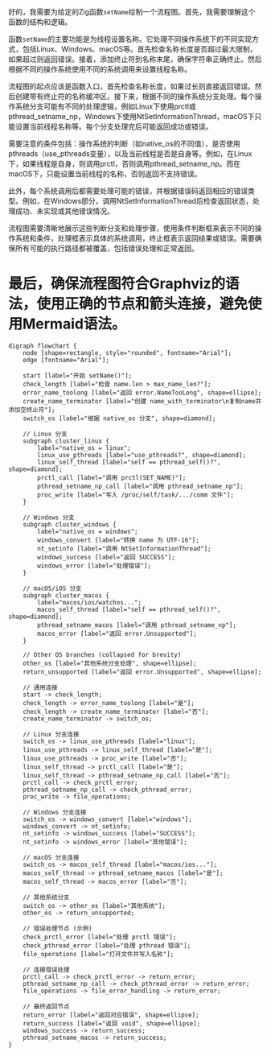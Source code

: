 好的，我需要为给定的Zig函数`setName`绘制一个流程图。首先，我需要理解这个函数的结构和逻辑。

函数`setName`的主要功能是为线程设置名称。它处理不同操作系统下的不同实现方式，包括Linux、Windows、macOS等。首先检查名称长度是否超过最大限制，如果超过则返回错误。接着，添加终止符到名称末尾，确保字符串正确终止。然后根据不同的操作系统使用不同的系统调用来设置线程名称。

流程图的起点应该是函数入口，首先检查名称长度，如果过长则直接返回错误。然后创建带有终止符的名称缓冲区。接下来，根据不同的操作系统分支处理。每个操作系统分支可能有不同的处理逻辑，例如Linux下使用prctl或pthread_setname_np，Windows下使用NtSetInformationThread，macOS下只能设置当前线程名称等。每个分支处理完后可能返回成功或错误。

需要注意的条件包括：操作系统的判断（如native_os的不同值），是否使用pthreads（use_pthreads变量），以及当前线程是否是自身等。例如，在Linux下，如果线程是自身，则调用prctl，否则调用pthread_setname_np。而在macOS下，只能设置当前线程的名称，否则返回不支持错误。

此外，每个系统调用后都需要处理可能的错误，并根据错误码返回相应的错误类型。例如，在Windows部分，调用NtSetInformationThread后检查返回状态，处理成功、未实现或其他错误情况。

流程图需要清晰地展示这些判断分支和处理步骤，使用条件判断框来表示不同的操作系统和条件，处理框表示具体的系统调用，终止框表示返回结果或错误。需要确保所有可能的执行路径都被覆盖，包括错误处理和正常返回。

最后，确保流程图符合Graphviz的语法，使用正确的节点和箭头连接，避免使用Mermaid语法。
================================================
```graphviz
digraph flowchart {
    node [shape=rectangle, style="rounded", fontname="Arial"];
    edge [fontname="Arial"];

    start [label="开始 setName()"];
    check_length [label="检查 name.len > max_name_len?"];
    error_name_toolong [label="返回 error.NameTooLong", shape=ellipse];
    create_name_terminator [label="创建 name_with_terminator\n复制name并添加空终止符"];
    switch_os [label="根据 native_os 分支", shape=diamond];

    // Linux 分支
    subgraph cluster_linux {
        label="native_os = linux";
        linux_use_pthreads [label="use_pthreads?", shape=diamond];
        linux_self_thread [label="self == pthread_self()?", shape=diamond];
        prctl_call [label="调用 prctl(SET_NAME)"];
        pthread_setname_np_call [label="调用 pthread_setname_np"];
        proc_write [label="写入 /proc/self/task/.../comm 文件"];
    }

    // Windows 分支
    subgraph cluster_windows {
        label="native_os = windows";
        windows_convert [label="转换 name 为 UTF-16"];
        nt_setinfo [label="调用 NtSetInformationThread"];
        windows_success [label="返回 SUCCESS"];
        windows_error [label="处理错误"];
    }

    // macOS/iOS 分支
    subgraph cluster_macos {
        label="macos/ios/watchos...";
        macos_self_thread [label="self == pthread_self()?", shape=diamond];
        pthread_setname_macos [label="调用 pthread_setname_np"];
        macos_error [label="返回 error.Unsupported"];
    }

    // Other OS branches (collapsed for brevity)
    other_os [label="其他系统分支处理", shape=ellipse];
    return_unsupported [label="返回 error.Unsupported", shape=ellipse];

    // 通用连接
    start -> check_length;
    check_length -> error_name_toolong [label="是"];
    check_length -> create_name_terminator [label="否"];
    create_name_terminator -> switch_os;

    // Linux 分支连接
    switch_os -> linux_use_pthreads [label="linux"];
    linux_use_pthreads -> linux_self_thread [label="是"];
    linux_use_pthreads -> proc_write [label="否"];
    linux_self_thread -> prctl_call [label="是"];
    linux_self_thread -> pthread_setname_np_call [label="否"];
    prctl_call -> check_prctl_error;
    pthread_setname_np_call -> check_pthread_error;
    proc_write -> file_operations;

    // Windows 分支连接
    switch_os -> windows_convert [label="windows"];
    windows_convert -> nt_setinfo;
    nt_setinfo -> windows_success [label="SUCCESS"];
    nt_setinfo -> windows_error [label="其他错误"];

    // macOS 分支连接
    switch_os -> macos_self_thread [label="macos/ios..."];
    macos_self_thread -> pthread_setname_macos [label="是"];
    macos_self_thread -> macos_error [label="否"];

    // 其他系统分支
    switch_os -> other_os [label="其他系统"];
    other_os -> return_unsupported;

    // 错误处理节点 (示例)
    check_prctl_error [label="处理 prctl 错误"];
    check_pthread_error [label="处理 pthread 错误"];
    file_operations [label="打开文件并写入名称"];

    // 连接错误处理
    prctl_call -> check_prctl_error -> return_error;
    pthread_setname_np_call -> check_pthread_error -> return_error;
    file_operations -> file_error_handling -> return_error;

    // 最终返回节点
    return_error [label="返回对应错误", shape=ellipse];
    return_success [label="返回 void", shape=ellipse];
    windows_success -> return_success;
    pthread_setname_macos -> return_success;
}
```
